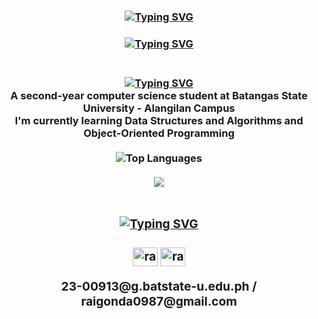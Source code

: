 <h3 align="center">
<a href="https://git.io/typing-svg"><img src="https://readme-typing-svg.herokuapp.com?font=Times+New+Roman&weight=100&size=25&duration=1&color=F79509&multiline=true&repeat=false&width=820&height=175&lines=%E2%96%88%E2%96%88%E2%95%97__+%E2%96%88%E2%96%88%E2%95%97+__+%E2%96%88%E2%96%88%E2%96%88%E2%96%88%E2%96%88%E2%96%88%E2%96%88%E2%95%97___%E2%96%88%E2%96%88%E2%95%97_______+++++%E2%96%88%E2%96%88%E2%95%97__________++++++%E2%96%88%E2%96%88%E2%96%88%E2%96%88%E2%96%88%E2%96%88%E2%95%97+;%E2%96%88%E2%96%88%E2%95%91__++%E2%96%88%E2%96%88%E2%95%91___++%E2%96%88%E2%96%88%E2%95%94%E2%95%90%E2%95%90%E2%95%90%E2%95%90%E2%95%9D___%E2%96%88%E2%96%88%E2%95%91____+__++++%E2%96%88%E2%96%88%E2%95%91________+++++%E2%96%88%E2%96%88%E2%95%94%E2%95%90%E2%95%90%E2%95%90%E2%96%88%E2%96%88%E2%95%97;%E2%96%88%E2%96%88%E2%96%88%E2%96%88%E2%96%88%E2%96%88%E2%96%88%E2%95%91__+++%E2%96%88%E2%96%88%E2%96%88%E2%96%88%E2%96%88%E2%95%97______+%E2%96%88%E2%96%88%E2%95%91_______+++++%E2%96%88%E2%96%88%E2%95%91_______+++++%E2%96%88%E2%96%88%E2%95%91_____+++%E2%96%88%E2%96%88%E2%95%91;%E2%96%88%E2%96%88%E2%95%94%E2%95%90%E2%95%90%E2%96%88%E2%96%88%E2%95%91___%E2%96%88%E2%96%88%E2%95%94%E2%95%90%E2%95%90%E2%95%9D+_____+%E2%96%88%E2%96%88%E2%95%91_______+++++%E2%96%88%E2%96%88%E2%95%91________+++++%E2%96%88%E2%96%88%E2%95%91___+++%E2%96%88%E2%96%88%E2%95%91;%E2%96%88%E2%96%88%E2%95%91__++%E2%96%88%E2%96%88%E2%95%91___%E2%96%88%E2%96%88%E2%96%88%E2%96%88%E2%96%88%E2%96%88%E2%96%88%E2%95%97____%E2%96%88%E2%96%88%E2%96%88%E2%96%88%E2%96%88%E2%96%88%E2%96%88%E2%95%97_%E2%96%88%E2%96%88%E2%96%88%E2%96%88%E2%96%88%E2%96%88%E2%96%88%E2%95%97%E2%95%9A%E2%96%88%E2%96%88%E2%96%88%E2%96%88%E2%96%88%E2%96%88%E2%95%94%E2%95%9D;%E2%95%9A%E2%95%90%E2%95%9D+--%E2%95%9A%E2%95%90%E2%95%9D-----%E2%95%9A%E2%95%90%E2%95%90%E2%95%90%E2%95%90%E2%95%90%E2%95%90%E2%95%9D------%E2%95%9A%E2%95%90%E2%95%90%E2%95%90%E2%95%90%E2%95%90%E2%95%90%E2%95%9D%E2%95%9A%E2%95%90%E2%95%90%E2%95%90%E2%95%90%E2%95%90%E2%95%90%E2%95%9D---+%E2%95%9A%E2%95%90%E2%95%90%E2%95%90%E2%95%90%E2%95%90%E2%95%9D+" alt="Typing SVG" /></a>
</h3>

<h3 align="center">
<a href="https://git.io/typing-svg"><img src="https://readme-typing-svg.herokuapp.com?font=Tiny5&weight=100&size=36&duration=800&pause=1000&color=F79509&multiline=true&width=820&lines=welcome+to.....+whatever+this+is+for+now" alt="Typing SVG" /></a>
<h3><br>

<div align="center">
 <a href="https://git.io/typing-svg"><img src="https://readme-typing-svg.herokuapp.com?font=Tiny5&weight=100&size=22&duration=1&color=F79509&center=true&vCenter=true&multiline=true&repeat=false&width=800&lines=+%E2%96%8C%E2%95%91%E2%96%88%E2%95%91%E2%96%8C%E2%94%82%E2%95%91%E2%96%8C%E2%94%82%E2%95%91%E2%96%8C%E2%95%91%E2%96%8C%E2%96%88%E2%95%91Hello+there!+I'm+Raim++%E2%96%8C%E2%94%82%E2%95%91%E2%96%8C%E2%95%91%E2%96%8C%E2%94%82%E2%95%91%E2%95%91%E2%96%8C%E2%96%88%E2%95%91%E2%96%8C%E2%95%91%E2%96%88" alt="Typing SVG" /></a><br>
    A second-year computer science student at Batangas State University - Alangilan Campus <br> I'm currently learning <b>Data Structures and Algorithms and Object-Oriented Programming<b/>
</div>
<br/>
<div align="center">
    <img src="https://github-readme-stats.vercel.app/api/top-langs/?username=Paul-Raimiel-Gonda&layout=compact&theme=gruvbox&hide" alt="Top Languages" />
</div>
<br/>

<div align="center">
    <img src="https://skillicons.dev/icons?i=c,cpp,python,html,css,javascript" />
</div>

<br/>

<h3 align="center">
<a href="https://git.io/typing-svg"><img src="https://readme-typing-svg.herokuapp.com?font=Tiny5&weight=100&size=22&duration=1&color=F79509&center=true&vCenter=true&multiline=true&repeat=false&width=800&lines=+%E2%96%8C%E2%95%91%E2%96%88%E2%95%91%E2%96%8C%E2%94%82%E2%95%91%E2%96%8C%E2%94%82%E2%95%91%E2%96%8C%E2%95%91%E2%96%8C%E2%96%88%E2%95%91Connect+with+Me++%E2%96%8C%E2%94%82%E2%95%91%E2%96%8C%E2%95%91%E2%96%8C%E2%94%82%E2%95%91%E2%95%91%E2%96%8C%E2%96%88%E2%95%91%E2%96%8C%E2%95%91%E2%96%88" alt="Typing SVG" /></a>
<h3>
<p align="center">
<a href="https://www.facebook.com/paul.gonda.7" target="blank"><img align="center" src="https://raw.githubusercontent.com/rahuldkjain/github-profile-readme-generator/master/src/images/icons/Social/facebook.svg" alt="raim gonda" height="30" width="40" /></a>
<a href="https://www.instagram.com/raiyeezus" target="blank"><img align="center" src="https://raw.githubusercontent.com/rahuldkjain/github-profile-readme-generator/master/src/images/icons/Social/instagram.svg" alt="raiyeezus" height="30" width="40" /></a>
<div align="center">
23-00913@g.batstate-u.edu.ph / raigonda0987@gmail.com
</div>
</p>
